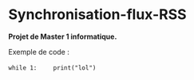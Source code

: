 Synchronisation-flux-RSS
========================

**Projet de Master 1 informatique.**

Exemple de code :

`while 1:`
`    print("lol")`
